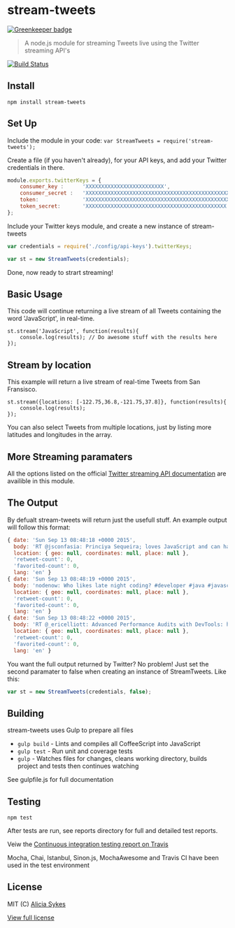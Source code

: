
# stream-tweets

[![Greenkeeper badge](https://badges.greenkeeper.io/Lissy93/stream-tweets.svg)](https://greenkeeper.io/)
> A node.js module for streaming Tweets live using the Twitter streaming API's

[![Build Status](https://travis-ci.org/Lissy93/stream-tweets.svg?branch=dev)](https://travis-ci.org/Lissy93/stream-tweets)

## Install
```npm install stream-tweets```

## Set Up
Include the module in your code: ` var StreamTweets = require('stream-tweets'); `

Create a file (if you haven't already), for your API keys, and add your Twitter credentials in there.

```javascript
module.exports.twitterKeys = {
    consumer_key :      'XXXXXXXXXXXXXXXXXXXXXXXXX',
    consumer_secret :   'XXXXXXXXXXXXXXXXXXXXXXXXXXXXXXXXXXXXXXXXXXXXXXXXXX',
    token:              'XXXXXXXXXXXXXXXXXXXXXXXXXXXXXXXXXXXXXXXXXXXXXXXXXX',
    token_secret:       'XXXXXXXXXXXXXXXXXXXXXXXXXXXXXXXXXXXXXXXXXXXXX'
};
```

Include your Twitter keys module, and create a new instance of stream-tweets

```javascript
var credentials = require('./config/api-keys').twitterKeys;

var st = new StreamTweets(credentials);
```

Done, now ready to strart streaming!
## Basic Usage
This code will continue returning a live stream of all Tweets containing the word 'JavaScript', in real-time.
```
st.stream('JavaScript', function(results){
    console.log(results); // Do awesome stuff with the results here
});
```

## Stream by location
This example will return a live stream of real-time Tweets from San Fransisco.
```
st.stream({locations: [-122.75,36.8,-121.75,37.8]}, function(results){
    console.log(results); 
});
```
You can also select Tweets from multiple locations, just by listing more latitudes and longitudes in the array.

## More Streaming paramaters
All the options listed on the official [Twitter streaming API documentation] are availible in this module.


## The Output
By defualt stream-tweets will return just the usefull stuff. An example output will follow this format:
```javascript
{ date: 'Sun Sep 13 08:48:18 +0000 2015',
  body: 'RT @jsconfasia: Princiya Sequeira; loves JavaScript and can hack D3.js to death! Read more about Princiya on http://t.co/3phJjnObkr http://…',
  location: { geo: null, coordinates: null, place: null },
  'retweet-count': 0,
  'favorited-count': 0,
  lang: 'en' }
{ date: 'Sun Sep 13 08:48:19 +0000 2015',
  body: 'nodenow: Who likes late night coding? #developer #java #javascript #code #coding #programming #adwords #api… … http://t.co/rvoRGmj9Zx',
  location: { geo: null, coordinates: null, place: null },
  'retweet-count': 0,
  'favorited-count': 0,
  lang: 'en' }
{ date: 'Sun Sep 13 08:48:22 +0000 2015',
  body: 'RT @_ericelliott: Advanced Performance Audits with DevTools: http://t.co/UaPoJEFNo0 by @paul_irish #js #JavaScript',
  location: { geo: null, coordinates: null, place: null },
  'retweet-count': 0,
  'favorited-count': 0,
  lang: 'en' }
  ```
  
  You want the full output returned by Twitter? No problem! Just set the second paramater to false when creating an instance of StreamTweets. Like this:
```javascript 
var st = new StreamTweets(credentials, false);
```

## Building
stream-tweets uses Gulp to prepare all files
- ```gulp build``` - Lints and compiles all CoffeeScript into JavaScript 
- ```gulp test``` - Run unit and coverage tests
- ```gulp``` - Watches files for changes, cleans working directory, builds project and tests then continues watching

See gulpfile.js for full documentation

## Testing
```npm test```

After tests are run, see reports directory for full and detailed test reports.

Veiw the [Continuous integration testing report on Travis]

Mocha, Chai, Istanbul, Sinon.js, MochaAwesome and Travis CI have been used in the test environment

License
----
MIT (C) [Alicia Sykes]

[View full license]


[//]: # (LINKS)
   [Twitter streaming API documentation]: <https://dev.twitter.com/streaming/overview/request-parameters>
   [Continuous integration testing report on Travis]: <https://travis-ci.org/Lissy93/stream-tweets>
   [View full license]: <LICENSE.MD>
   [Alicia Sykes]: <http://aliciasykes.com>

